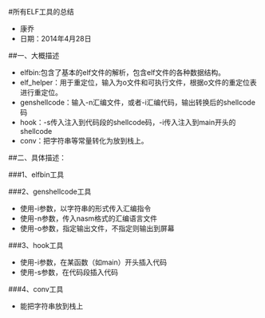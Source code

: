 #所有ELF工具的总结 
- 康乔
- 日期：2014年4月28日

##一、大概描述

- elfbin:包含了基本的elf文件的解析，包含elf文件的各种数据结构。
- elf_helper：用于重定位，输入为o文件和可执行文件，根据o文件的重定位表进行重定位。
- genshellcode：输入-n汇编文件，或者-i汇编代码，输出转换后的shellcode码
- hook：-s传入注入到代码段的shellcode码，-i传入注入到main开头的shellcode
- conv：把字符串等常量转化为放到栈上。

##二、具体描述：

###1、elfbin工具

###2、genshellcode工具

- 使用-i参数，以字符串的形式传入汇编指令
- 使用-n参数，传入nasm格式的汇编语言文件
- 使用-o参数，指定输出文件，不指定则输出到屏幕

###3、hook工具

- 使用-i参数，在某函数（如main）开头插入代码
- 使用-s参数，在代码段插入代码

###4、conv工具

- 能把字符串放到栈上

